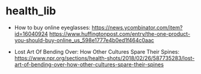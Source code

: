 # health\_lib

* How to buy online eyeglasses:
  https://news.ycombinator.com/item?id=16040924
  https://www.huffingtonpost.com/entry/the-one-product-you-should-buy-online_us_598e1777e4b0ed1f464c0aac
  
* Lost Art Of Bending Over: How Other Cultures Spare Their Spines:
  https://www.npr.org/sections/health-shots/2018/02/26/587735283/lost-art-of-bending-over-how-other-cultures-spare-their-spines
